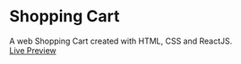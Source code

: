 # Shopping Cart
A web Shopping Cart created with HTML, CSS and ReactJS. <br>
[Live Preview](https://sensational-vacherin-88bd41.netlify.app/>)

